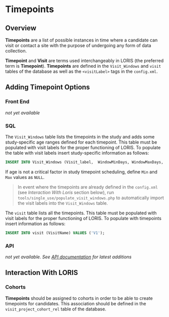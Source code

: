 # Timepoints

## Overview
**Timepoints** are a list of possible instances in time where a candidate can visit or contact a site with the purpose of undergoing any form of data collection.

**Timepoint** and **Visit** are terms used interchangeably in LORIS (the preferred term is **Timepoint**). **Timepoints** are defined in the `Visit_Windows` and `visit` tables of the database as well as the `<visitLabel>` tags in the `config.xml`.

## Adding Timepoint Options

### Front End
 _not yet available_

### SQL

The `Visit_Windows` table lists the timepoints in the study and adds some study-specific age ranges defined for each timepoint. This table must be populated with visit labels for the proper functioning of LORIS. To populate the table with visit labels insert study-specific information as follows:

```sql
INSERT INTO Visit_Windows (Visit_label,  WindowMinDays, WindowMaxDays, OptimumMinDays, OptimumMaxDays, WindowMidpointDays) VALUES ('V1', 0, 100, 40, 60, 50);
```

If age is not a critical factor in study timepoint scheduling, define `Min` and `Max` values as `NULL`.

> In event where the timepoints are already defined in the `config.xml` (see *Interaction With Loris* section below), run `tools/single_use/populate_visit_windows.php` to automatically import the visit labels into the `Visit_Windows` table.

The `visit` table lists all the timepoints. This table must be populated with visit labels for the proper functioning of LORIS. To populate with timepoints insert information as follows:

```sql
INSERT INTO visit (VisitName) VALUES ('V1');
```

### API
_not yet available. See [API documentation](../../99_Developers/LORIS-REST-API-0.0.3-dev.md) for latest additions_
 
## Interaction With LORIS

### Cohorts
 **Timepoints** should be assigned to cohorts in order to be able to create timepoints for candidates. This association should be defined in the `visit_project_cohort_rel` table of the database.
